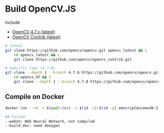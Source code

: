 # Build OpenCV.JS

Include
- [OpenCV 4.7.x (latest)](https://github.com/opencv/opencv/commit/131dab774c386217d323c00248b0276bd4033dda)
- [OpenCV Contrib (latest)](https://github.com/opencv/opencv_contrib/commit/f10c84d48b0714f2b408c9e5cccfac1277c8e6cc)

```bash
# latest
git clone https://github.com/opencv/opencv.git opencv_latest && \
    cd opencv_latest && \
    git clone https://github.com/opencv/opencv_contrib.git

# specific tags (4.7.0)
git clone --depth 1 --branch 4.7.0 https://github.com/opencv/opencv.git opencv_47 && \
    cd opencv_47 && \
    git clone --depth 1 --branch 4.7.0 https://github.com/opencv/opencv_contrib.git
```

## Compile on Docker

```bash
docker run --rm -v $(pwd):/src -u $(id -u):$(id -g) emscripten/emsdk:2.0.10 emcmake python3 ./platforms/js/build_js.py build_wasm_contrib --build_wasm --build_loader --build_test --cmake_option="-DOPENCV_EXTRA_MODULES_PATH=/src/opencv_contrib/modules"

## Failed
--webnn: Web Neural Network, not compiled
--build_doc: need doxygen
```